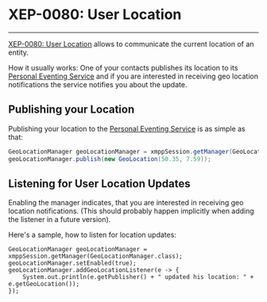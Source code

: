 # XEP-0080: User Location
---

[XEP-0080: User Location][XEP-0080: User Location] allows to communicate the current location of an entity.

How it usually works:
One of your contacts publishes its location to its [Personal Eventing Service][XEP-0163: Personal Eventing Protocol] and if you are interested in receiving geo location notifications the service notifies you about the update.

## Publishing your Location

Publishing your location to the [Personal Eventing Service][XEP-0163: Personal Eventing Protocol] is as simple as that:

```java
GeoLocationManager geoLocationManager = xmppSession.getManager(GeoLocationManager.class);
geoLocationManager.publish(new GeoLocation(50.35, 7.59));
```

## Listening for User Location Updates

Enabling the manager indicates, that you are interested in receiving geo location notifications. (This should probably happen implicitly when adding the listener in a future version).

Here's a sample, how to listen for location updates:

```
GeoLocationManager geoLocationManager = xmppSession.getManager(GeoLocationManager.class);
geoLocationManager.setEnabled(true);
geoLocationManager.addGeoLocationListener(e -> {
    System.out.println(e.getPublisher() + " updated his location: " + e.getGeoLocation());
});
```


[XEP-0080: User Location]: http://xmpp.org/extensions/xep-0080.html "XEP-0080: User Location"
[XEP-0163: Personal Eventing Protocol]: http://xmpp.org/extensions/xep-0163.html "XEP-0163: Personal Eventing Protocol"